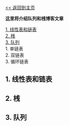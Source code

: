[<< 返回到主页](index.md)

**这里将介绍队列和桟博客文章**  

[1. 线性表和链表](#1)  
[2. 桟](#2)  
[3. 队列](#3)  
    1. 单链表  
    2. 双链表  
    3. 循环链表  

<span id = "1"></span>  
## **1. 线性表和链表**  

<span id = "2"></span>  
## **2. 桟**  

<span id = "3"></span>  
## **3. 队列**  